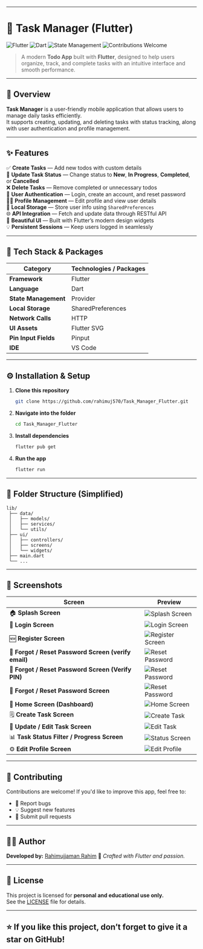 

---
# 📝 Task Manager (Flutter)

![Flutter](https://img.shields.io/badge/Flutter-3.32.2-blue?logo=flutter)
![Dart](https://img.shields.io/badge/Dart-3.8.1-blue?logo=dart)
![State Management](https://img.shields.io/badge/Provider-State%20Management-orange)
![Contributions Welcome](https://img.shields.io/badge/PRs-Welcome-brightgreen.svg)

> A modern **Todo App** built with **Flutter**, designed to help users organize, track, and complete tasks with an intuitive interface and smooth performance.

---

## 🌟 Overview

**Task Manager** is a user-friendly mobile application that allows users to manage daily tasks efficiently.  
It supports creating, updating, and deleting tasks with status tracking, along with user authentication and profile management.

---

## ✨ Features

✅ **Create Tasks** — Add new todos with custom details  
🔁 **Update Task Status** — Change status to **New**, **In Progress**, **Completed**, or **Cancelled**  
❌ **Delete Tasks** — Remove completed or unnecessary todos  
🔐 **User Authentication** — Login, create an account, and reset password  
🧑‍💼 **Profile Management** — Edit profile and view user details  
💾 **Local Storage** — Store user info using `SharedPreferences`  
🌐 **API Integration** — Fetch and update data through RESTful API  
🎨 **Beautiful UI** — Built with Flutter’s modern design widgets  
💡 **Persistent Sessions** — Keep users logged in seamlessly  

---

## 🧩 Tech Stack & Packages

| Category | Technologies / Packages |
|-----------|--------------------------|
| **Framework** | Flutter |
| **Language** | Dart |
| **State Management** | Provider |
| **Local Storage** | SharedPreferences |
| **Network Calls** | HTTP |
| **UI Assets** | Flutter SVG |
| **Pin Input Fields** | Pinput |
| **IDE** | VS Code |

---

## ⚙️ Installation & Setup

1. **Clone this repository**
   ```bash
   git clone https://github.com/rahimuj570/Task_Manager_Flutter.git
   ```

2. **Navigate into the folder**

   ```bash
   cd Task_Manager_Flutter
   ```

3. **Install dependencies**

   ```bash
   flutter pub get
   ```

4. **Run the app**

   ```bash
   flutter run
   ```

---

## 🧱 Folder Structure (Simplified)

```
lib/
 ├── data/
 │   ├── models/
 │   ├── services/
 │   └── utils/
 ├── ui/
 │   ├── controllers/
 │   ├── screens/
 │   └── widgets/
 ├── main.dart
 └── ...
```

---

## 📸 Screenshots

| Screen                                      | Preview                                                  |
| ------------------------------------------- | -------------------------------------------------------- |
| 🏠 **Splash Screen**                        | ![Splash Screen](assets/screenshots/splash.png)          |
| 🔐 **Login Screen**                         | ![Login Screen](assets/screenshots/login.png)            |
| 🆕 **Register Screen**                      | ![Register Screen](assets/screenshots/register.png)      |
| 🔑 **Forgot / Reset Password Screen (verify email)**       | ![Reset Password](assets/screenshots/reset.png) |
| 🔑 **Forgot / Reset Password Screen (Verify PIN)**       | ![Reset Password](assets/screenshots/reset2.png) |
| 🔑 **Forgot / Reset Password Screen**       | ![Reset Password](assets/screenshots/reset3.png) |
| 🏡 **Home Screen (Dashboard)**              | ![Home Screen](assets/screenshots/home.png)              |
| 🗒️ **Create Task Screen**                  | ![Create Task](assets/screenshots/create_task.png)       |
| 🔄 **Update / Edit Task Screen**            | ![Edit Task](assets/screenshots/edit_task.png)           |
| 📊 **Task Status Filter / Progress Screen** | ![Status Screen](assets/screenshots/status.png)          |
| ⚙️ **Edit Profile Screen**                  | ![Edit Profile](assets/screenshots/edit_profile.png)     |


---

## 🤝 Contributing

Contributions are welcome!
If you'd like to improve this app, feel free to:

* 🐛 Report bugs
* 💡 Suggest new features
* 🔧 Submit pull requests

---

## 👨‍💻 Author

**Developed by:** [Rahimujjaman Rahim](https://github.com/rahimuj570)
💙 *Crafted with Flutter and passion.*

---

## 🪪 License
This project is licensed for **personal and educational use only.**  
See the [LICENSE](./LICENSE) file for details.

---

⭐ **If you like this project, don’t forget to give it a star on GitHub!**
---

